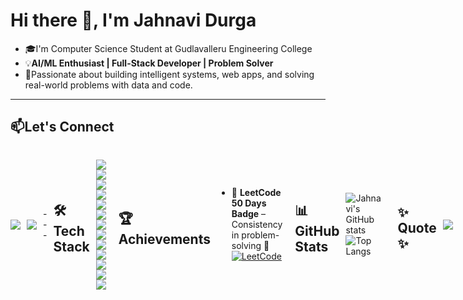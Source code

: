 <!--
**ganapathijahnavi/ganapathijahnavi** is a ✨ _special_ ✨ repository because its `README.md` (this file) appears on your GitHub profile.

Here are some ideas to get you started:

- 🔭 I’m currently working on ...
- 🌱 I’m currently learning ...
- 👯 I’m looking to collaborate on ...
- 🤔 I’m looking for help with ...
- 💬 Ask me about ...
- 📫 How to reach me: ...
- 😄 Pronouns: ...
- ⚡ Fun fact: ...
-->
# Hi there 👋, I'm Jahnavi Durga 
- 🎓I'm Computer Science Student at Gudlavalleru Engineering College
- 💡**AI/ML Enthusiast | Full-Stack Developer | Problem Solver**  
- 🌟Passionate about building intelligent systems, web apps, and solving real-world problems with data and code.  

---
## 📫Let's Connect  

  <div style="display: flex; gap: 10px; align-items: center;">
  <a href="https://www.linkedin.com/in/jahnavi-durga-ganapathi-71bb09311/">
    <img src="https://img.shields.io/badge/LinkedIn-0A66C2?style=for-the-badge&logo=linkedin&logoColor=white" />
  </a>
  <a href="mailto:g.jahnavidurga@gmail.com">
    <img src="https://img.shields.io/badge/Email-D14836?style=for-the-badge&logo=gmail&logoColor=white" />
  </a>
---

## 🛠️ Tech Stack  
<p align="center">
  <img src="https://img.shields.io/badge/Python-3776AB?style=for-the-badge&logo=python&logoColor=white" />
  <img src="https://img.shields.io/badge/JavaScript-F7DF1E?style=for-the-badge&logo=javascript&logoColor=black" />
  <img src="https://img.shields.io/badge/SQL-4479A1?style=for-the-badge&logo=mysql&logoColor=white" />
  <img src="https://img.shields.io/badge/React-20232A?style=for-the-badge&logo=react&logoColor=61DAFB" />
  <img src="https://img.shields.io/badge/FastAPI-009688?style=for-the-badge&logo=fastapi&logoColor=white" />
  <img src="https://img.shields.io/badge/PyTorch-EE4C2C?style=for-the-badge&logo=pytorch&logoColor=white" />
  <img src="https://img.shields.io/badge/TensorFlow-FF6F00?style=for-the-badge&logo=tensorflow&logoColor=white" />
  <img src="https://img.shields.io/badge/LLM-4B0082?style=for-the-badge&logo=openai&logoColor=white" />
  <img src="https://img.shields.io/badge/Netlify-00C7B7?style=for-the-badge&logo=netlify&logoColor=white" />
  <img src="https://img.shields.io/badge/Render-46E3B7?style=for-the-badge&logo=render&logoColor=black" />
  <img src="https://img.shields.io/badge/MongoDB-47A248?style=for-the-badge&logo=mongodb&logoColor=white" />
  <img src="https://img.shields.io/badge/Node.js-339933?style=for-the-badge&logo=node.js&logoColor=white" />
  <img src="https://img.shields.io/badge/Postman-FF6C37?style=for-the-badge&logo=postman&logoColor=white" />
</p>

---
## 🏆 Achievements  

- 🥇 **LeetCode 50 Days Badge** – Consistency in problem-solving 💪  
[![LeetCode](https://img.shields.io/badge/LeetCode-FFA116?style=for-the-badge&logo=leetcode&logoColor=white)](https://leetcode.com/u/Ganapathi_jahnavi/)  

---

## 📊 GitHub Stats  

![Jahnavi's GitHub stats](https://github-readme-stats.vercel.app/api?username=ganapathijahnavi&show_icons=true&theme=tokyonight)  
![Top Langs](https://github-readme-stats.vercel.app/api/top-langs/?username=ganapathijahnavi&layout=compact&theme=tokyonight)  

---

## ✨ Quote  ✨

<p align="center">
  <img src="https://img.shields.io/badge/%20Great%20things%20take%20time%2C%20just%20like%20Rome%20%E2%80%94%20every%20effort%20lays%20the%20foundation%20of%20tomorrow..-purple?style=for-the-badge&logo=appveyor&logoColor=white" />
</p>



